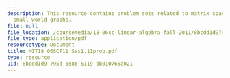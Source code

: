 ```yaml
---
description: This resource contains problem sets related to matrix spaces; rank 1;
  small world graphs.
file: null
file_location: /coursemedia/18-06sc-linear-algebra-fall-2011/8bcdd1d9795d55865119bb010765a021_MIT18_06SCF11_Ses1.11prob.pdf
file_type: application/pdf
resourcetype: Document
title: MIT18_06SCF11_Ses1.11prob.pdf
type: resource
uid: 8bcdd1d9-795d-5586-5119-bb010765a021
---
```

